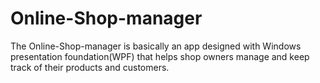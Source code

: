 # Online-Shop-manager
The Online-Shop-manager is basically an app designed with Windows presentation foundation(WPF) that helps shop owners manage and keep track of their products
and customers.

